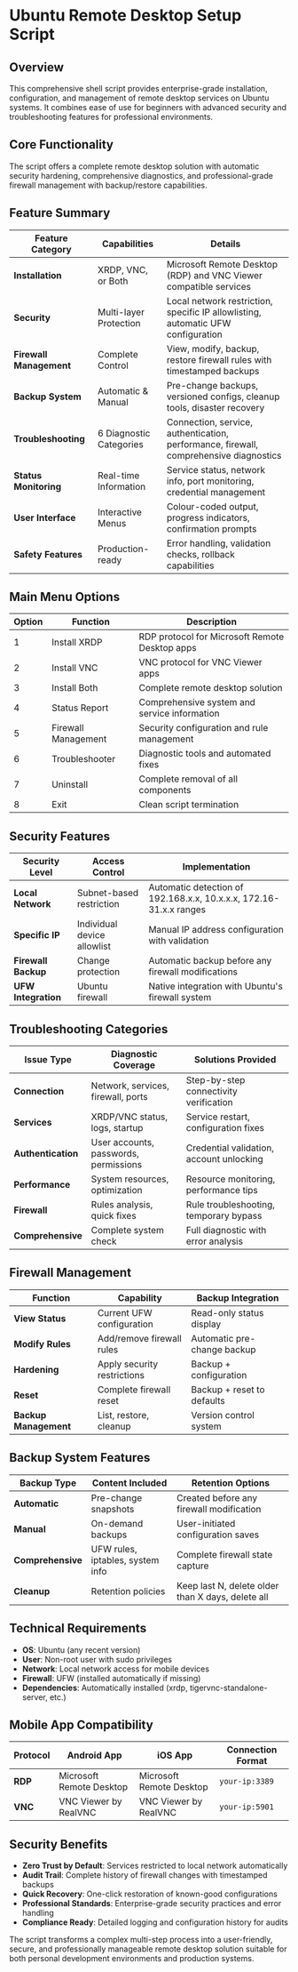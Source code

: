 # Ubuntu Remote Desktop Setup Script

## Overview

This comprehensive shell script provides enterprise-grade installation, configuration, and management of remote desktop services on Ubuntu systems. It combines ease of use for beginners with advanced security and troubleshooting features for professional environments.

## Core Functionality

The script offers a complete remote desktop solution with automatic security hardening, comprehensive diagnostics, and professional-grade firewall management with backup/restore capabilities.

## Feature Summary

| Feature Category | Capabilities | Details |
|------------------|-------------|---------|
| **Installation** | XRDP, VNC, or Both | Microsoft Remote Desktop (RDP) and VNC Viewer compatible services |
| **Security** | Multi-layer Protection | Local network restriction, specific IP allowlisting, automatic UFW configuration |
| **Firewall Management** | Complete Control | View, modify, backup, restore firewall rules with timestamped backups |
| **Backup System** | Automatic & Manual | Pre-change backups, versioned configs, cleanup tools, disaster recovery |
| **Troubleshooting** | 6 Diagnostic Categories | Connection, service, authentication, performance, firewall, comprehensive diagnostics |
| **Status Monitoring** | Real-time Information | Service status, network info, port monitoring, credential management |
| **User Interface** | Interactive Menus | Colour-coded output, progress indicators, confirmation prompts |
| **Safety Features** | Production-ready | Error handling, validation checks, rollback capabilities |

## Main Menu Options

| Option | Function | Description |
|--------|----------|-------------|
| 1 | Install XRDP | RDP protocol for Microsoft Remote Desktop apps |
| 2 | Install VNC | VNC protocol for VNC Viewer apps |
| 3 | Install Both | Complete remote desktop solution |
| 4 | Status Report | Comprehensive system and service information |
| 5 | Firewall Management | Security configuration and rule management |
| 6 | Troubleshooter | Diagnostic tools and automated fixes |
| 7 | Uninstall | Complete removal of all components |
| 8 | Exit | Clean script termination |

## Security Features

| Security Level | Access Control | Implementation |
|----------------|----------------|----------------|
| **Local Network** | Subnet-based restriction | Automatic detection of 192.168.x.x, 10.x.x.x, 172.16-31.x.x ranges |
| **Specific IP** | Individual device allowlist | Manual IP address configuration with validation |
| **Firewall Backup** | Change protection | Automatic backup before any firewall modifications |
| **UFW Integration** | Ubuntu firewall | Native integration with Ubuntu's firewall system |

## Troubleshooting Categories

| Issue Type | Diagnostic Coverage | Solutions Provided |
|------------|-------------------|-------------------|
| **Connection** | Network, services, firewall, ports | Step-by-step connectivity verification |
| **Services** | XRDP/VNC status, logs, startup | Service restart, configuration fixes |
| **Authentication** | User accounts, passwords, permissions | Credential validation, account unlocking |
| **Performance** | System resources, optimization | Resource monitoring, performance tips |
| **Firewall** | Rules analysis, quick fixes | Rule troubleshooting, temporary bypass |
| **Comprehensive** | Complete system check | Full diagnostic with error analysis |

## Firewall Management

| Function | Capability | Backup Integration |
|----------|------------|-------------------|
| **View Status** | Current UFW configuration | Read-only status display |
| **Modify Rules** | Add/remove firewall rules | Automatic pre-change backup |
| **Hardening** | Apply security restrictions | Backup + configuration |
| **Reset** | Complete firewall reset | Backup + reset to defaults |
| **Backup Management** | List, restore, cleanup | Version control system |

## Backup System Features

| Backup Type | Content Included | Retention Options |
|-------------|------------------|-------------------|
| **Automatic** | Pre-change snapshots | Created before any firewall modification |
| **Manual** | On-demand backups | User-initiated configuration saves |
| **Comprehensive** | UFW rules, iptables, system info | Complete firewall state capture |
| **Cleanup** | Retention policies | Keep last N, delete older than X days, delete all |

## Technical Requirements

- **OS**: Ubuntu (any recent version)
- **User**: Non-root user with sudo privileges
- **Network**: Local network access for mobile devices
- **Firewall**: UFW (installed automatically if missing)
- **Dependencies**: Automatically installed (xrdp, tigervnc-standalone-server, etc.)

## Mobile App Compatibility

| Protocol | Android App | iOS App | Connection Format |
|----------|-------------|---------|-------------------|
| **RDP** | Microsoft Remote Desktop | Microsoft Remote Desktop | `your-ip:3389` |
| **VNC** | VNC Viewer by RealVNC | VNC Viewer by RealVNC | `your-ip:5901` |

## Security Benefits

- **Zero Trust by Default**: Services restricted to local network automatically
- **Audit Trail**: Complete history of firewall changes with timestamped backups
- **Quick Recovery**: One-click restoration of known-good configurations
- **Professional Standards**: Enterprise-grade security practices and error handling
- **Compliance Ready**: Detailed logging and configuration history for audits

The script transforms a complex multi-step process into a user-friendly, secure, and professionally manageable remote desktop solution suitable for both personal development environments and production systems.
